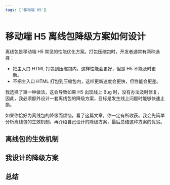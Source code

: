 ```yaml
---
tags: ['移动端 H5']
---
```


# 移动端 H5 离线包降级方案如何设计

离线包是移动端 H5 常见的性能优化方案。打包压缩包时，开发者通常有两种选择：

- 把主入口 HTML 打包到压缩包内，这样性能会更好，但是 H5 不能及时更新。
- 不把主入口 HTML 打包到压缩包内，这样更新速度会更快，但性能会更差。

我选择了第一种做法，这会导致如果 H5 出现线上 Bug 时，没有办法及时修复，因此，我必须额外设计一套离线包的降级方案，目标是发生线上问题时能够快速止损。

如果你恰好为离线包的降级而烦恼，看了这篇文章，你一定有所收获。我会先简单分析离线包的生效机制，再介绍自己设计的降级方案，最后总结这种方案的优劣。

## 离线包的生效机制

## 我设计的降级方案

## 总结

